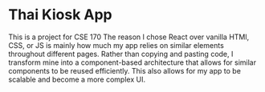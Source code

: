 # Thai Kiosk App
This is a project for CSE 170
The reason I chose React over vanilla HTMl, CSS, or JS is mainly how much my app relies on similar elements throughout different pages. Rather than copying and pasting code, I transform mine into a component-based architecture that allows for similar components to be reused efficiently. This also allows for my app to be scalable and become a more complex UI.
